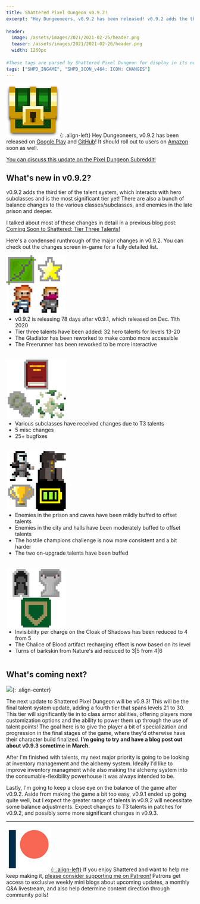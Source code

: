 ```yaml
---
title: Shattered Pixel Dungeon v0.9.2!
excerpt: "Hey Dungeoneers, v0.9.2 has been released! v0.9.2 adds the third tier of the talent system, which interacts with hero subclasses and is the most significant tier yet! There are also a bunch of balance changes to the various classes/subclasses, and enemies in the late prison and deeper."

header:
  image: /assets/images/2021/2021-02-26/header.png
  teaser: /assets/images/2021/2021-02-26/header.png
  width: 1260px

#These tags are parsed by Shattered Pixel Dungeon for display in its news feed
tags: ["SHPD_INGAME", "SHPD_ICON_v464: ICON: CHANGES"]
---
```


![](/assets/images/SHPD-icon.png){: .align-left} Hey Dungeoneers, v0.9.2 has been released on [Google Play](https://play.google.com/store/apps/details?id=com.shatteredpixel.shatteredpixeldungeon) and [GitHub](https://github.com/00-Evan/shattered-pixel-dungeon/releases)! It should roll out to users on [Amazon](https://www.amazon.com/Shattered-Pixel-Dungeon/dp/B00OH2C21M/) soon as well.

[You can discuss this update on the Pixel Dungeon Subreddit!](https://www.reddit.com/r/PixelDungeon/comments/lt2noi/)

## What's new in v0.9.2?

v0.9.2 adds the third tier of the talent system, which interacts with hero subclasses and is the most significant tier yet! There are also a bunch of balance changes to the various classes/subclasses, and enemies in the late prison and deeper.

I talked about most of these changes in detail in a previous blog post: [Coming Soon to Shattered: Tier Three Talents!](/blog/coming-soon-to-shattered-tier-three-talents.html)

Here's a condensed runthrough of the major changes in v0.9.2. You can check out the changes screen in-game for a fully detailed list.

<div style="display: inline-block; margin-bottom: 1.3em; width: 100%">
<p style="margin: 0px"><img src="/assets/images/2021/2021-02-26/new.png" alt="" class="align-left"></p>
<ul style="margin-top: 0px">
	<li>v0.9.2 is releasing 78 days after v0.9.1, which released on Dec. 11th 2020</li>
	<li>Tier three talents have been added: 32 hero talents for levels 13-20</li>
	<li>The Gladiator has been reworked to make combo more accessible</li>
	<li>The Freerunner has been reworked to be more interactive</li>
</ul>
</div>

<div style="display: inline-block; margin-bottom: 1.3em; width: 100%">
<p style="margin: 0px"><img src="/assets/images/2021/2021-02-26/changes.png" alt="" class="align-left"></p>
<ul style="margin-top: 0px">
	<li>Various subclasses have received changes due to T3 talents</li>
	<li>5 misc changes</li>
	<li>25+ bugfixes</li>
</ul>
</div>

<div style="display: inline-block; margin-bottom: 1.3em; width: 100%">
<p style="margin: 0px"><img src="/assets/images/2021/2021-02-26/buffs.png" alt="" class="align-left"></p>
<ul style="margin-top: 0px">
	<li>Enemies in the prison and caves have been mildly buffed to offset talents</li>
	<li>Enemies in the city and halls have been moderately buffed to offset talents</li>
	<li>The hostile champions challenge is now more consistent and a bit harder</li>
	<li>The two on-upgrade talents have been buffed</li>
</ul>
</div>

<div style="display: inline-block; width: 100%">
<p style="margin: 0px"><img src="/assets/images/2021/2021-02-26/nerfs.png" alt="" class="align-left"></p>
<ul style="margin-top: 0px">
	<li>Invisibility per charge on the Cloak of Shadows has been reduced to 4 from 5</li>
	<li>The Chalice of Blood artifact recharging effect is now based on its level</li>
	<li>Turns of barkskin from Nature's aid reduced to 3|5 from 4|6</li>
</ul>
</div>

## What's coming next?

![](/assets/images/{{page.date|date:'%Y/%Y-%m-%d'}}/stars.png){: .align-center}

The next update to Shattered Pixel Dungeon will be v0.9.3! This will be the final talent system update, adding a fourth tier that spans levels 21 to 30. This tier will significantly tie in to class armor abilities, offering players more customization options and the ability to power them up through the use of talent points! The goal here is to give the player a bit of specialization and progression in the final stages of the game, where they'd otherwise have their character build finalized. **I'm going to try and have a blog post out about v0.9.3 sometime in March.**

After I'm finished with talents, my next major priority is going to be looking at inventory management and the alchemy system. Ideally I'd like to improve inventory managment while also making the alchemy system into the consumable-flexibility powerhouse it was always intended to be.

Lastly, I'm going to keep a close eye on the balance of the game after v0.9.2. Aside from making the game a bit too easy, v0.9.1 ended up going quite well, but I expect the greater range of talents in v0.9.2 will necessitate some balance adjustments. Expect changes to T3 talents in patches for v0.9.2, and possibly some more significant changes in v0.9.3.

---

[![](/assets/images/patreon-icon.png){: .align-left}](https://www.patreon.com/ShatteredPixel) If you enjoy Shattered and want to help me keep making it, [please consider supporting me on Patreon!](https://www.patreon.com/ShatteredPixel) Patrons get access to exclusive weekly mini blogs about upcoming updates, a monthly Q&A livestream, and also help determine content direction through community polls!